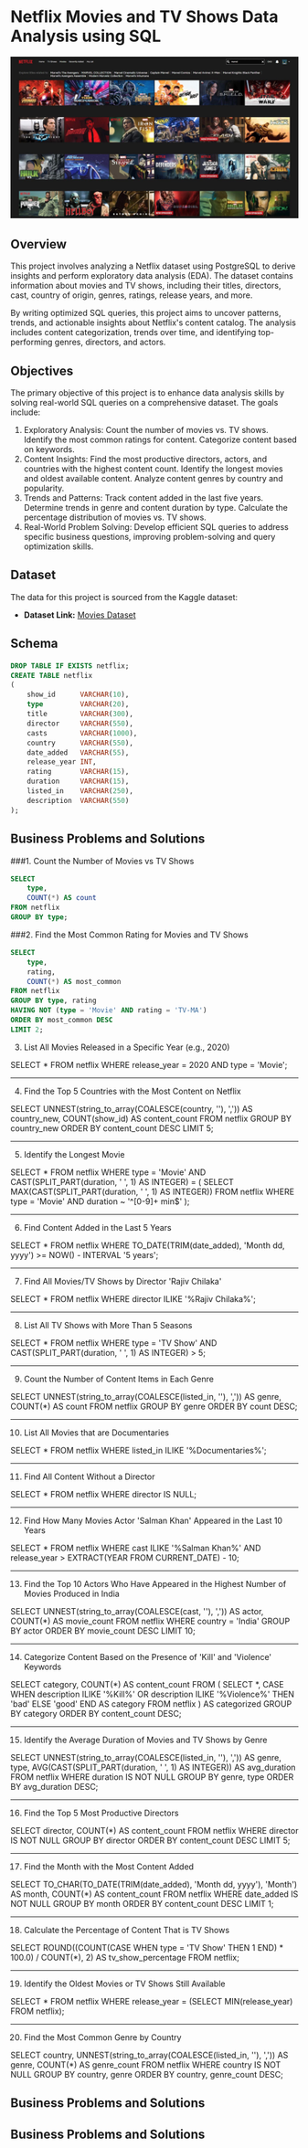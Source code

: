 # Netflix Movies and TV Shows Data Analysis using SQL
![Netflix Logo](https://github.com/dainik-ui/Netflix_sql_project/blob/main/3056129.jpg)

## Overview
This project involves analyzing a Netflix dataset using PostgreSQL to derive insights and perform exploratory data analysis (EDA). The dataset contains information about movies and TV shows, including their titles, directors, cast, country of origin, genres, ratings, release years, and more.

By writing optimized SQL queries, this project aims to uncover patterns, trends, and actionable insights about Netflix's content catalog. The analysis includes content categorization, trends over time, and identifying top-performing genres, directors, and actors.
## Objectives
The primary objective of this project is to enhance data analysis skills by solving real-world SQL queries on a comprehensive dataset. The goals include:
1. Exploratory Analysis:
Count the number of movies vs. TV shows.
Identify the most common ratings for content.
Categorize content based on keywords.
2. Content Insights:
Find the most productive directors, actors, and countries with the highest content count.
Identify the longest movies and oldest available content.
Analyze content genres by country and popularity.
3. Trends and Patterns:
Track content added in the last five years.
Determine trends in genre and content duration by type.
Calculate the percentage distribution of movies vs. TV shows.
4. Real-World Problem Solving:
Develop efficient SQL queries to address specific business questions, improving problem-solving and query optimization skills.
## Dataset

The data for this project is sourced from the Kaggle dataset:

- **Dataset Link:** [Movies Dataset](https://www.kaggle.com/datasets/shivamb/netflix-shows?resource=download)

## Schema

```sql
DROP TABLE IF EXISTS netflix;
CREATE TABLE netflix
(
    show_id      VARCHAR(10),
    type         VARCHAR(20),
    title        VARCHAR(300),
    director     VARCHAR(550),
    casts        VARCHAR(1000),
    country      VARCHAR(550),
    date_added   VARCHAR(55),
    release_year INT,
    rating       VARCHAR(15),
    duration     VARCHAR(15),
    listed_in    VARCHAR(250),
    description  VARCHAR(550)
);
```

## Business Problems and Solutions

###1. Count the Number of Movies vs TV Shows
```sql
SELECT 
    type, 
    COUNT(*) AS count 
FROM netflix 
GROUP BY type;
```
###2. Find the Most Common Rating for Movies and TV Shows
```sql
SELECT 
    type, 
    rating, 
    COUNT(*) AS most_common 
FROM netflix 
GROUP BY type, rating 
HAVING NOT (type = 'Movie' AND rating = 'TV-MA') 
ORDER BY most_common DESC 
LIMIT 2;
```

3. List All Movies Released in a Specific Year (e.g., 2020)

SELECT * 
FROM netflix 
WHERE release_year = 2020 AND type = 'Movie';


---

4. Find the Top 5 Countries with the Most Content on Netflix

SELECT 
    UNNEST(string_to_array(COALESCE(country, ''), ',')) AS country_new, 
    COUNT(show_id) AS content_count 
FROM netflix 
GROUP BY country_new 
ORDER BY content_count DESC 
LIMIT 5;


---

5. Identify the Longest Movie

SELECT * 
FROM netflix 
WHERE type = 'Movie' 
  AND CAST(SPLIT_PART(duration, ' ', 1) AS INTEGER) = (
      SELECT MAX(CAST(SPLIT_PART(duration, ' ', 1) AS INTEGER)) 
      FROM netflix 
      WHERE type = 'Movie' AND duration ~ '^[0-9]+ min$'
  );


---

6. Find Content Added in the Last 5 Years

SELECT * 
FROM netflix 
WHERE TO_DATE(TRIM(date_added), 'Month dd, yyyy') >= NOW() - INTERVAL '5 years';


---

7. Find All Movies/TV Shows by Director 'Rajiv Chilaka'

SELECT * 
FROM netflix 
WHERE director ILIKE '%Rajiv Chilaka%';


---

8. List All TV Shows with More Than 5 Seasons

SELECT * 
FROM netflix 
WHERE type = 'TV Show' 
  AND CAST(SPLIT_PART(duration, ' ', 1) AS INTEGER) > 5;


---

9. Count the Number of Content Items in Each Genre

SELECT 
    UNNEST(string_to_array(COALESCE(listed_in, ''), ',')) AS genre, 
    COUNT(*) AS count 
FROM netflix 
GROUP BY genre 
ORDER BY count DESC;


---

10. List All Movies that are Documentaries

SELECT * 
FROM netflix 
WHERE listed_in ILIKE '%Documentaries%';


---

11. Find All Content Without a Director

SELECT * 
FROM netflix 
WHERE director IS NULL;


---

12. Find How Many Movies Actor 'Salman Khan' Appeared in the Last 10 Years

SELECT * 
FROM netflix 
WHERE cast ILIKE '%Salman Khan%' 
  AND release_year > EXTRACT(YEAR FROM CURRENT_DATE) - 10;


---

13. Find the Top 10 Actors Who Have Appeared in the Highest Number of Movies Produced in India

SELECT 
    UNNEST(string_to_array(COALESCE(cast, ''), ',')) AS actor, 
    COUNT(*) AS movie_count 
FROM netflix 
WHERE country = 'India' 
GROUP BY actor 
ORDER BY movie_count DESC 
LIMIT 10;


---

14. Categorize Content Based on the Presence of 'Kill' and 'Violence' Keywords

SELECT 
    category, 
    COUNT(*) AS content_count 
FROM (
    SELECT *, 
           CASE 
               WHEN description ILIKE '%Kill%' OR description ILIKE '%Violence%' THEN 'bad' 
               ELSE 'good' 
           END AS category 
    FROM netflix
) AS categorized 
GROUP BY category 
ORDER BY content_count DESC;


---

15. Identify the Average Duration of Movies and TV Shows by Genre

SELECT 
    UNNEST(string_to_array(COALESCE(listed_in, ''), ',')) AS genre, 
    type, 
    AVG(CAST(SPLIT_PART(duration, ' ', 1) AS INTEGER)) AS avg_duration 
FROM netflix 
WHERE duration IS NOT NULL 
GROUP BY genre, type 
ORDER BY avg_duration DESC;


---

16. Find the Top 5 Most Productive Directors

SELECT 
    director, 
    COUNT(*) AS content_count 
FROM netflix 
WHERE director IS NOT NULL 
GROUP BY director 
ORDER BY content_count DESC 
LIMIT 5;


---

17. Find the Month with the Most Content Added

SELECT 
    TO_CHAR(TO_DATE(TRIM(date_added), 'Month dd, yyyy'), 'Month') AS month, 
    COUNT(*) AS content_count 
FROM netflix 
WHERE date_added IS NOT NULL 
GROUP BY month 
ORDER BY content_count DESC 
LIMIT 1;


---

18. Calculate the Percentage of Content That is TV Shows

SELECT 
    ROUND((COUNT(CASE WHEN type = 'TV Show' THEN 1 END) * 100.0) / COUNT(*), 2) AS tv_show_percentage 
FROM netflix;


---

19. Identify the Oldest Movies or TV Shows Still Available

SELECT * 
FROM netflix 
WHERE release_year = (SELECT MIN(release_year) FROM netflix);


---

20. Find the Most Common Genre by Country

SELECT 
    country, 
    UNNEST(string_to_array(COALESCE(listed_in, ''), ',')) AS genre, 
    COUNT(*) AS genre_count 
FROM netflix 
WHERE country IS NOT NULL 
GROUP BY country, genre 
ORDER BY country, genre_count DESC;





## Business Problems and Solutions

## Business Problems and Solutions
